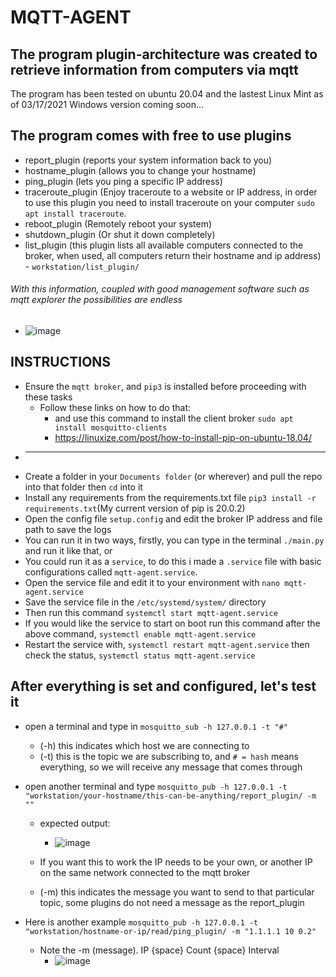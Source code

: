 # MQTT-AGENT

## The program plugin-architecture was created to retrieve information from computers via mqtt
The program has been tested on ubuntu 20.04 and the lastest Linux Mint as of 03/17/2021
Windows version coming soon...

## The program comes with free to use plugins

   - report_plugin (reports your system information back to you)
   - hostname_plugin (allows you to change your hostname)
   - ping_plugin (lets you ping a specific IP address)
   - traceroute_plugin (Enjoy traceroute to a website or IP address, in order to use this plugin you need to install traceroute on your computer `sudo apt install traceroute`.
   - reboot_plugin (Remotely reboot your system)
   - shutdown_plugin (Or shut it down completely)
   - list_plugin (this plugin lists all available computers connected to the broker, when used, all computers return their hostname and ip address)
    - `workstation/list_plugin/`


###### With this information, coupled with good management software such as mqtt explorer the possibilities are endless
  - ![image](https://user-images.githubusercontent.com/54505758/111479643-d61c5a00-8739-11eb-9228-be9bee8b32c4.png)


## INSTRUCTIONS

- Ensure the `mqtt broker`, and `pip3` is installed before proceeding with these tasks
  - Follow these links on how to do that:
    - and use this command to install the client broker `sudo apt install mosquitto-clients`
    - https://linuxize.com/post/how-to-install-pip-on-ubuntu-18.04/
- _____________________________________________________________________________________________________________________________
- Create a folder in your `Documents folder` (or wherever) and pull the repo into that folder then `cd` into it
- Install any requirements from the requirements.txt file `pip3 install -r requirements.txt`(My current version of pip is 20.0.2)
- Open the config file `setup.config` and edit the broker IP address and file path to save the logs
- You can run it in two ways, firstly, you can type in the terminal `./main.py` and run it like that, or
- You could run it as a `service`, to do this i made a `.service` file with basic configurations called `mqtt-agent.service`.
- Open the service file and edit it to your environment with `nano mqtt-agent.service`
- Save the service file in the `/etc/systemd/system/` directory
- Then run this command `systemctl start mqtt-agent.service`
- If you would like the service to start on boot run this command after the above command, `systemctl enable mqtt-agent.service`
- Restart the service with, `systemctl restart mqtt-agent.service` then check the status, `systemctl status mqtt-agent.service`


## After everything is set and configured, let's test it
- open a terminal and type in `mosquitto_sub -h 127.0.0.1 -t "#"`
  - (-h) this indicates which host we are connecting to
  - (-t) this is the topic we are subscribing to, and `# = hash` means everything, so we will receive any message that comes through

- open another terminal and type `mosquitto_pub -h 127.0.0.1 -t "workstation/your-hostname/this-can-be-anything/report_plugin/ -m ""`
  - expected output:
    - ![image](https://user-images.githubusercontent.com/54505758/111478420-bd5f7480-8738-11eb-858e-cbc2e6315e43.png)

  - If you want this to work the IP needs to be your own, or another IP on the same network connected to the mqtt broker
  - (-m) this indicates the message you want to send to that particular topic, some plugins do not need a message as the report_plugin
- Here is another example `mosquitto_pub -h 127.0.0.1 -t "workstation/hostname-or-ip/read/ping_plugin/ -m "1.1.1.1 10 0.2"`
  - Note the -m (message). IP {space} Count {space} Interval
    - ![image](https://user-images.githubusercontent.com/54505758/111478776-0a434b00-8739-11eb-9270-38957ff9e026.png)
